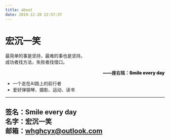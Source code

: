 ```yaml
---
title: about
date: 2019-12-28 22:57:37
---
```

# 宏沉一笑 #
最简单的事是坚持，最难的事也是坚持。  
成功者找方法，失败者找借口。  
<p align="right" style="font-weight:900">——座右铭：Smile every day </p>

- 一个走在AI路上的前行者   
- 爱好弹钢琴、摄影、运动、读书  

---
**签名：Smile every day**    
**名字：宏沉一笑**   
**邮箱：whghcyx@outlook.com**  
---